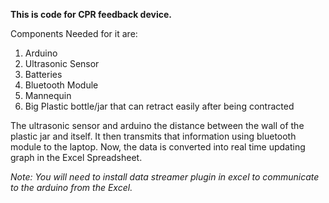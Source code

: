 **This is code for CPR feedback device.**

Components Needed for it are:
1) Arduino
2) Ultrasonic Sensor
3) Batteries
4) Bluetooth Module
5) Mannequin
6) Big Plastic bottle/jar that can retract easily after being contracted

The ultrasonic sensor and arduino the distance between the wall of the plastic jar and itself.
It then transmits that information using bluetooth module to the laptop.
Now, the data is converted into real time updating graph in the Excel Spreadsheet.

*Note: You will need to install data streamer plugin in excel to communicate to the arduino from the Excel.*
